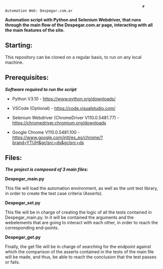                                                                    # Automation Web: Despegar.com.ar

**Automation script with Python and Selenium Webdriver, that runs through the main flow of the Despegar.com.ar page, interacting with all the main features of the site.**


## Starting:

This repository can be cloned on a regular basis, to run on any local machine.


## Prerequisites:

***Software required to run the script***

- Python V3.10 - https://www.python.org/downloads/

- VSCode (Optional) - https://code.visualstudio.com/

- Selenium Webdriver (ChromeDriver V110.0.5481.77) - https://chromedriver.chromium.org/downloads

- Google Chrome V110.0.5481.100 - https://www.google.com/intl/es_es/chrome/?brand=YTUH&gclsrc=ds&gclsrc=ds


## Files:

***The project is composed of 3 main files:***

**Despegar_main.py**

This file will load the automation environment, as well as the unit test library, in order to create the test case criteria (Asserts).

**Despegar_set.py**

This file will be in charge of creating the logic of all the tests contained in Despegar_main.py. In it will be contained the arguments and the webelements that are going to interact with each other, in order to reach the corresponding end-points.

**Despegar_get.py**

Finally, the get file will be in charge of searching for the endpoint against which the comparison of the asserts contained in the tests of the main file will be made, and thus, be able to reach the conclusion that the test passes or fails.
